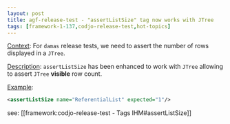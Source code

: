 ```yaml
---
layout: post
title: agf-release-test - "assertListSize" tag now works with JTree
tags: [framework-1-137,codjo-release-test,hot-topics]
---
```

<u>Context</u>:
For ```damas``` release tests, we need to assert the number of rows displayed in a ```JTree```.

<u>Description</u>:
```assertListSize``` has been enhanced to work with ```JTree``` allowing to assert ```JTree``` **visible** row count.

<u>Example</u>:
```xml
<assertListSize name="ReferentialList" expected="1"/>
```

see: [[framework:codjo-release-test - Tags IHM#assertListSize]]